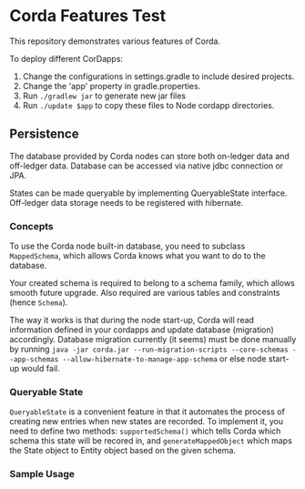 # Corda Features Test

This repository demonstrates various features of Corda.

To deploy different CorDapps:
1. Change the configurations in settings.gradle to include desired projects.
2. Change the 'app' property in gradle.properties.
3. Run `./gradlew jar` to generate new jar files
4. Run `./update $app` to copy these files to Node cordapp directories.

## Persistence

The database provided by Corda nodes can store both on-ledger data and off-ledger data. Database
can be accessed via native jdbc connection or JPA.

States can be made queryable by implementing QueryableState interface. Off-ledger data storage needs
to be registered with hibernate.

### Concepts

To use the Corda node built-in database, you need to subclass `MappedSchema`, which allows Corda
knows what you want to do to the database.

Your created schema is required to belong to a schema family, which allows smooth future upgrade. Also required
are various tables and constraints (hence `Schema`).

The way it works is that during the node start-up, Corda will read information defined in your cordapps and update
database (migration) accordingly. Database migration currently (it seems) must be done manually by running 
`java -jar corda.jar --run-migration-scripts --core-schemas --app-schemas --allow-hibernate-to-manage-app-schema` or else
node start-up would fail.

### Queryable State
`QueryableState` is a convenient feature in that it automates the process of creating new entries when new states are
recorded. To implement it, you need to define two methods: `supportedSchema()` which tells Corda which schema this state
will be recored in, and `generateMappedObject` which maps the State object to Entity object based on the given schema.

### Sample Usage